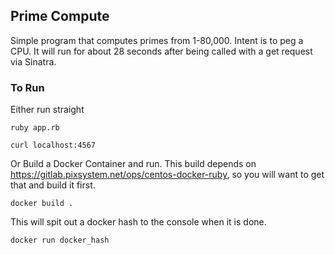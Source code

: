 ## Prime Compute

Simple program that computes primes from 1-80,000.  Intent is to peg a CPU.  It will run for about 28 seconds after being called with a get request via Sinatra.

### To Run

Either run straight

`ruby app.rb`

`curl localhost:4567`


Or Build a Docker Container and run.  This build depends on https://gitlab.pixsystem.net/ops/centos-docker-ruby, so you will want to get that and build it first.

`docker build .`

This will spit out a docker hash to the console when it is done.

`docker run docker_hash`
